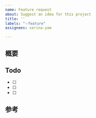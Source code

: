 ```yaml
---
name: Feature request
about: Suggest an idea for this project
title: ''
labels: "✨feature"
assignees: serina-yam

---
```


## 概要

## Todo

- [ ]
- [ ]
- [ ]

## 参考
